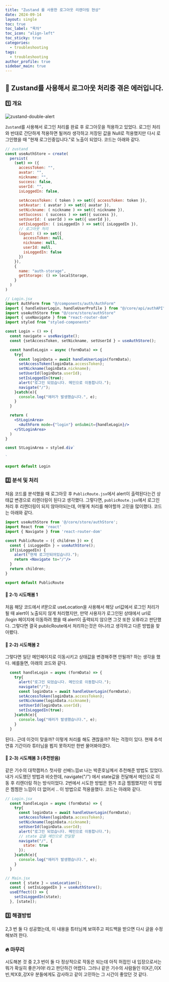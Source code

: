 ```yaml
---
title: "Zustand 를 사용한 로그아웃 리렌더링 현상"
date: 2024-09-14
layout: single
toc: true
toc_label: "목차"
toc_icon: "align-left"
toc_sticky: true
categories:  
  - troubleshooting
tags:
  - troubleshooting
author_profile: true
sidebar_main: true
---
```


## :ledger: Zustand를 사용해서 로그아웃 처리중 겪은 에러입니다.

### :one: 개요

![zustand-double-alert](https://github.com/user-attachments/assets/23ae6d76-1ff4-473e-8c98-5d47281c9403)

`Zustand`를 사용해서 로그인 처리를 완료 후 로그아웃을 적용하고 있었다. 로그인 처리와 반대로 간단하게 적용하면 될꺼라 생각하고 저장된 값을 Null로 적용했지만 다시 로그인했을 때 "현재 로그인중입니다."로 노출이 되었다. 코드는 아래와 같다.

```jsx
// zustand
const useAuthStore = create(
  persist(
    (set) => ({
      accessToken: "",
      avatar: "",
      nickname: "",
      success: false,
      userId: "",
      isLoggedIn: false,
    
      setAccessToken: ( token ) => set({ accessToken: token }),
      setAvatar: ( avatar ) => set({ avatar }),
      setNickname: ( nickname ) => set({ nickname }),
      setSuccess: ( success ) => set({ success }),
      setUserId: ( userId ) => set({ userId }),
      setIsLoggedIn: ( isLoggedIn ) => set({ isLoggedIn }),
      // 로그아웃 처리 
      logout: () => set({
        accessToken: null,
        nickname: null,
        userId: null,
        isLoggedIn: false
      })
    }),
    {
      name: "auth-storage",
      getStorage: () => localStorage,
    }
  )
)

// Login.jsx
import AuthForm from "@/components/auth/AuthForm"
import { handleUserLogin, handleUserProfile } from "@/core/api/authAPI"
import useAuthStore from "@/core/store/authStore"
import { useNavigate } from "react-router-dom"
import styled from "styled-components"

const Login = () => {
  const navigate = useNavigate();
  const {setAccessToken, setNickname, setUserId } = useAuthStore();

  const handleLogin = async (formData) => {
    try{
      const loginData = await handleUserLogin(formData);
      setAccessToken(loginData.accessToken);
      setNickname(loginData.nickname);
      setUserId(loginData.userId);    
      setIsLoggedIn(true);
      alert("로그인 되었습니다. 메인으로 이동합니다.");
      navigate("/");
    }catch(e){
      console.log("에러가 발생했습니다.", e);
    }
  }

  return (
    <StLoginArea>
      <AuthForm mode={"login"} onSubmit={handleLogin}/>
    </StLoginArea>
  )
}

const StLoginArea = styled.div`
  
`

export default Login
```

### :two: 분석 및 처리
처음 코드를 분석했을 때 로그아웃 후 `PublicRoute.jsx`에서 alert이 출력된다는건 상태값 변경으로 리렌더링이 된다고 생각했다. 그렇다면, `publicRoute.jsx`에서 로그인 처리 후 리렌더링이 되지 않아야되는데, 어떻게 처리를 해야할까 고민을 많이했다. 코드는 아래와 같다.

```jsx
import useAuthStore from '@/core/store/authStore';
import React from 'react'
import { Navigate } from 'react-router-dom'

const PublicRoute = ({ children }) => {
  const { isLoggedIn } = useAuthStore();
  if(isLoggedIn) {
    alert("현재 로그인되어있습니다.");
    return <Navigate to="/"/>
  }
  return children;
}

export default PublicRoute
```

#### :pushpin: 2-1) 시도해봄 1
처음 해당 코드에서 if문으로 useLocation을 사용해서 해당 url값에서 로그인 처리가 될 때 alert이 노출되지 않게 처리했지만, 만약 사용자가 로그인된 상태에서 url로 /login 페이지에 이동하려 했을 때 alert이 출력되지 않으면 그것 또한 오류라고 판단했다. 그렇다면 결국 publicRoute에서 처리하는것은 아니라고 생각하고 다른 방법을 찾아봤다.


#### :pushpin: 2-2) 시도해봄 2
그렇다면 일단 메인페이지로 이동시키고 상태값을 변경해주면 안될까? 하는 생각을 했다. 예를들면, 아래의 코드와 같다.

```jsx
  const handleLogin = async (formData) => {
    try{            
      alert("로그인 되었습니다. 메인으로 이동합니다.");
      navigate("/");  
      const loginData = await handleUserLogin(formData);
      setAccessToken(loginData.accessToken);
      setNickname(loginData.nickname);
      setUserId(loginData.userId);    
      setIsLoggedIn(true);
    }catch(e){
      console.log("에러가 발생했습니다.", e);
    }
  }
```

된다.. 근데 이것이 맞을까? 이렇게 처리를 해도 괜찮을까? 하는 걱정이 있다. 현재 추석 연휴 기간이라 튜터님을 뵙지 못하지만 한번 물어봐야겠다.


#### :pushpin: 2-3) 시도해봄 3 (추천받음)
같은 기수의 대학캠퍼스 첫사랑 선배느낌st 나는 박준호님께서 추천해준 방법도 있었다. 내가 시도했던 방법과 비슷한데, navigate("/") 에서 state값을 전달해서 메인으로 이동 후 리렌더링 하는 방식이었다. 2번에서 시도한 방법은 뭔가 조금 찜찜했지만 이 방법은 찜찜한 느낌이 더 없어서 .. 이 방법으로 적용을했다. 코드는 아래와 같다.

```jsx
// Login.jsx
  const handleLogin = async (formData) => {
    try{
      const loginData = await handleUserLogin(formData);
      setAccessToken(loginData.accessToken);
      setNickname(loginData.nickname);
      setUserId(loginData.userId);    
      alert("로그인 되었습니다. 메인으로 이동합니다.");
      // state 값을 메인으로 전달함
      navigate("/", {
        state: true
      });
    }catch(e){
      console.log("에러가 발생했습니다.", e);
    }
  }

// Main.jsx
  const { state } = useLocation();
  const { setIsLoggedIn } = useAuthStore();
  useEffect(() => {
    setIsLoggedIn(state);
  }, [state]);

```




### :three: 해결방법
2,3 번 둘 다 성공했는데, 이 내용을 튜터님께 보여주고 피드백을 받으면 다시 글을 수정해보려 한다.

### :fire: 마무리
시도해본 것 중 2,3 번이 둘 다 정상적으로 작동은 되는데 아직 허접인 내 입장으로서는 뭐가 확실히 좋은거야! 라고 판단하긴 어렵다. 그러나 같은 기수의 사람들인 이X곤,이X빈,박X호,강X우 분들에게도 감사하고 같이 고민하는 그 시간이 좋았던 것 같다.